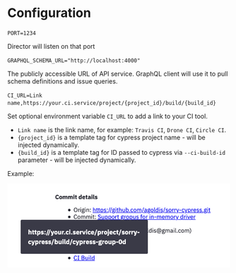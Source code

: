 # Configuration

`PORT=1234`

Director will listen on that port



`GRAPHQL_SCHEMA_URL="http://localhost:4000"`

The publicly accessible URL of API service. GraphQL client will use it to pull schema definitions and issue queries.



`CI_URL=Link name,https://your.ci.service/project/{project_id}/build/{build_id}`

Set optional environment variable `CI_URL` to add a link to your CI tool.

* `Link name` is the link name, for example: `Travis CI`, `Drone CI`, `Circle CI`.
* `{project_id}` is a template tag for cypress project name - will be injected dynamically.
* `{build_id}` is a template tag for ID passed to cypress via `--ci-build-id` parameter - will be injected dynamically.

Example:

![](../../.gitbook/assets/ci_url.png)



